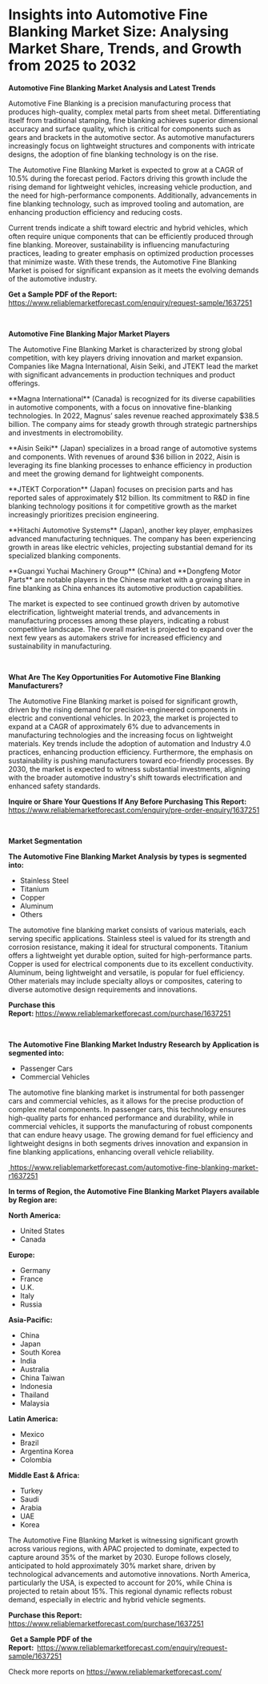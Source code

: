 <p><h1>Insights into Automotive Fine Blanking Market Size: Analysing Market Share, Trends, and Growth from 2025 to 2032</h1></p><p><strong>Automotive Fine Blanking Market Analysis and Latest Trends</strong></p>
<p><p>Automotive Fine Blanking is a precision manufacturing process that produces high-quality, complex metal parts from sheet metal. Differentiating itself from traditional stamping, fine blanking achieves superior dimensional accuracy and surface quality, which is critical for components such as gears and brackets in the automotive sector. As automotive manufacturers increasingly focus on lightweight structures and components with intricate designs, the adoption of fine blanking technology is on the rise.</p><p>The Automotive Fine Blanking Market is expected to grow at a CAGR of 10.5% during the forecast period. Factors driving this growth include the rising demand for lightweight vehicles, increasing vehicle production, and the need for high-performance components. Additionally, advancements in fine blanking technology, such as improved tooling and automation, are enhancing production efficiency and reducing costs.</p><p>Current trends indicate a shift toward electric and hybrid vehicles, which often require unique components that can be efficiently produced through fine blanking. Moreover, sustainability is influencing manufacturing practices, leading to greater emphasis on optimized production processes that minimize waste. With these trends, the Automotive Fine Blanking Market is poised for significant expansion as it meets the evolving demands of the automotive industry.</p></p>
<p><strong>Get a Sample PDF of the Report:&nbsp;</strong> <a href="https://www.reliablemarketforecast.com/enquiry/request-sample/1637251?utm_campaign=2949&utm_medium=2&utm_source=Github&utm_content=ia&utm_term=23032025&utm_id=automotive-fine-blanking">https://www.reliablemarketforecast.com/enquiry/request-sample/1637251</a></p>
<p>&nbsp;</p>
<p><strong>Automotive Fine Blanking Major Market Players</strong></p>
<p><p>The Automotive Fine Blanking Market is characterized by strong global competition, with key players driving innovation and market expansion. Companies like Magna International, Aisin Seiki, and JTEKT lead the market with significant advancements in production techniques and product offerings.</p><p>**Magna International** (Canada) is recognized for its diverse capabilities in automotive components, with a focus on innovative fine-blanking technologies. In 2022, Magnus’ sales revenue reached approximately $38.5 billion. The company aims for steady growth through strategic partnerships and investments in electromobility.</p><p>**Aisin Seiki** (Japan) specializes in a broad range of automotive systems and components. With revenues of around $36 billion in 2022, Aisin is leveraging its fine blanking processes to enhance efficiency in production and meet the growing demand for lightweight components.</p><p>**JTEKT Corporation** (Japan) focuses on precision parts and has reported sales of approximately $12 billion. Its commitment to R&D in fine blanking technology positions it for competitive growth as the market increasingly prioritizes precision engineering.</p><p>**Hitachi Automotive Systems** (Japan), another key player, emphasizes advanced manufacturing techniques. The company has been experiencing growth in areas like electric vehicles, projecting substantial demand for its specialized blanking components.</p><p>**Guangxi Yuchai Machinery Group** (China) and **Dongfeng Motor Parts** are notable players in the Chinese market with a growing share in fine blanking as China enhances its automotive production capabilities.</p><p>The market is expected to see continued growth driven by automotive electrification, lightweight material trends, and advancements in manufacturing processes among these players, indicating a robust competitive landscape. The overall market is projected to expand over the next few years as automakers strive for increased efficiency and sustainability in manufacturing.</p></p>
<p>&nbsp;</p>
<p><strong>What Are The Key Opportunities For Automotive Fine Blanking Manufacturers?</strong></p>
<p><p>The Automotive Fine Blanking market is poised for significant growth, driven by the rising demand for precision-engineered components in electric and conventional vehicles. In 2023, the market is projected to expand at a CAGR of approximately 6% due to advancements in manufacturing technologies and the increasing focus on lightweight materials. Key trends include the adoption of automation and Industry 4.0 practices, enhancing production efficiency. Furthermore, the emphasis on sustainability is pushing manufacturers toward eco-friendly processes. By 2030, the market is expected to witness substantial investments, aligning with the broader automotive industry's shift towards electrification and enhanced safety standards.</p></p>
<p><strong>Inquire or Share Your Questions If Any Before Purchasing This Report:</strong> <a href="https://www.reliablemarketforecast.com/enquiry/pre-order-enquiry/1637251?utm_campaign=2949&utm_medium=2&utm_source=Github&utm_content=ia&utm_term=23032025&utm_id=automotive-fine-blanking">https://www.reliablemarketforecast.com/enquiry/pre-order-enquiry/1637251</a></p>
<p>&nbsp;</p>
<p><strong>Market Segmentation</strong></p>
<p><strong>The Automotive Fine Blanking Market Analysis by types is segmented into:</strong></p>
<p><ul><li>Stainless Steel</li><li>Titanium</li><li>Copper</li><li>Aluminum</li><li>Others</li></ul></p>
<p><p>The automotive fine blanking market consists of various materials, each serving specific applications. Stainless steel is valued for its strength and corrosion resistance, making it ideal for structural components. Titanium offers a lightweight yet durable option, suited for high-performance parts. Copper is used for electrical components due to its excellent conductivity. Aluminum, being lightweight and versatile, is popular for fuel efficiency. Other materials may include specialty alloys or composites, catering to diverse automotive design requirements and innovations.</p></p>
<p><strong>Purchase this Report:&nbsp;</strong><a href="https://www.reliablemarketforecast.com/purchase/1637251?utm_campaign=2949&utm_medium=2&utm_source=Github&utm_content=ia&utm_term=23032025&utm_id=automotive-fine-blanking">https://www.reliablemarketforecast.com/purchase/1637251</a></p>
<p>&nbsp;</p>
<p><strong>The Automotive Fine Blanking Market Industry Research by Application is segmented into:</strong></p>
<p><ul><li>Passenger Cars</li><li>Commercial Vehicles</li></ul></p>
<p><p>The automotive fine blanking market is instrumental for both passenger cars and commercial vehicles, as it allows for the precise production of complex metal components. In passenger cars, this technology ensures high-quality parts for enhanced performance and durability, while in commercial vehicles, it supports the manufacturing of robust components that can endure heavy usage. The growing demand for fuel efficiency and lightweight designs in both segments drives innovation and expansion in fine blanking applications, enhancing overall vehicle reliability.</p></p>
<p><a href="https://www.reliablemarketforecast.com/automotive-fine-blanking-market-r1637251?utm_campaign=2949&utm_medium=2&utm_source=Github&utm_content=ia&utm_term=23032025&utm_id=automotive-fine-blanking">&nbsp;https://www.reliablemarketforecast.com/automotive-fine-blanking-market-r1637251</a></p>
<p><strong>In terms of Region, the Automotive Fine Blanking Market Players available by Region are:</strong></p>
<p>
    <p> <strong> North America: </strong>
        <ul>
            <li>United States</li>
            <li>Canada</li>
        </ul>
        </p> 
    <p> <strong> Europe: </strong>
        <ul>
            <li>Germany</li>
            <li>France</li>
            <li>U.K.</li>
            <li>Italy</li>
            <li>Russia</li>
        </ul>
        </p> 
    <p> <strong> Asia-Pacific: </strong>
        <ul>
            <li>China</li>
            <li>Japan</li>
            <li>South Korea</li>
            <li>India</li>
            <li>Australia</li>
            <li>China Taiwan</li>
            <li>Indonesia</li>
            <li>Thailand</li>
            <li>Malaysia</li>
        </ul>
        </p> 
    <p> <strong> Latin America: </strong>
        <ul>
            <li>Mexico</li>
            <li>Brazil</li>
            <li>Argentina Korea</li>
            <li>Colombia</li>
        </ul>
        </p> 
    <p> <strong> Middle East & Africa: </strong>
        <ul>
            <li>Turkey</li>
            <li>Saudi</li>
            <li>Arabia</li>
            <li>UAE</li>
            <li>Korea</li>
        </ul>
    </p>
    </p>
<p><p>The Automotive Fine Blanking Market is witnessing significant growth across various regions, with APAC projected to dominate, expected to capture around 35% of the market by 2030. Europe follows closely, anticipated to hold approximately 30% market share, driven by technological advancements and automotive innovations. North America, particularly the USA, is expected to account for 20%, while China is projected to retain about 15%. This regional dynamic reflects robust demand, especially in electric and hybrid vehicle segments.</p></p>
<p><strong>Purchase this Report: </strong><a href="https://www.reliablemarketforecast.com/purchase/1637251?utm_campaign=2949&utm_medium=2&utm_source=Github&utm_content=ia&utm_term=23032025&utm_id=automotive-fine-blanking">https://www.reliablemarketforecast.com/purchase/1637251</a></p>
<p>&nbsp;<strong>Get a Sample PDF of the Report:&nbsp;&nbsp;</strong><a href="https://www.reliablemarketforecast.com/enquiry/request-sample/1637251?utm_campaign=2949&utm_medium=2&utm_source=Github&utm_content=ia&utm_term=23032025&utm_id=automotive-fine-blanking">https://www.reliablemarketforecast.com/enquiry/request-sample/1637251</a></p>
<p><strong></strong></p>
<p>Check more reports on <a href="https://www.reliablemarketforecast.com/?utm_campaign=2949&utm_medium=2&utm_source=Github&utm_content=ia&utm_term=23032025&utm_id=automotive-fine-blanking">https://www.reliablemarketforecast.com/</a></p>